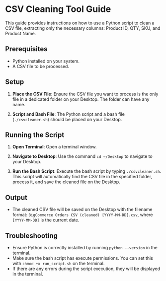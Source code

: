 # CSV Cleaning Tool Guide

This guide provides instructions on how to use a Python script to clean a CSV file, extracting only the necessary columns: Product ID, QTY, SKU, and Product Name.

## Prerequisites

- Python installed on your system.
- A CSV file to be processed.

## Setup

1. **Place the CSV File**: 
   Ensure the CSV file you want to process is the only file in a dedicated folder on your Desktop. The folder can have any name.

2. **Script and Bash File**: 
   The Python script and a bash file (`./csvcleaner.sh`) should be placed on your Desktop.

## Running the Script

1. **Open Terminal**: 
   Open a terminal window.

2. **Navigate to Desktop**: 
   Use the command `cd ~/Desktop` to navigate to your Desktop.

3. **Run the Bash Script**: 
   Execute the bash script by typing `./csvcleaner.sh`. This script will automatically find the CSV file in the specified folder, process it, and save the cleaned file on the Desktop.

## Output

- The cleaned CSV file will be saved on the Desktop with the filename format: `BigCommerce Orders CSV (cleaned) [YYYY-MM-DD].csv`, where `[YYYY-MM-DD]` is the current date.

## Troubleshooting

- Ensure Python is correctly installed by running `python --version` in the terminal.
- Make sure the bash script has execute permissions. You can set this with `chmod +x run_script.sh` on the terminal.
- If there are any errors during the script execution, they will be displayed in the terminal.
